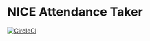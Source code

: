 # NICE Attendance Taker
[![CircleCI](https://circleci.com/gh/sudiamanj/NICE.svg?style=svg)](https://circleci.com/gh/sudiamanj/NICE)
